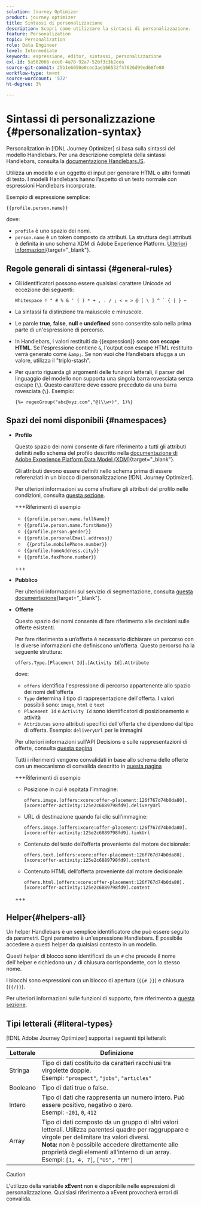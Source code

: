 ```yaml
---
solution: Journey Optimizer
product: journey optimizer
title: Sintassi di personalizzazione
description: Scopri come utilizzare la sintassi di personalizzazione.
feature: Personalization
topic: Personalization
role: Data Engineer
level: Intermediate
keywords: espressione, editor, sintassi, personalizzazione
exl-id: 5a562066-ece0-4a78-92a7-52bf3c3b2eea
source-git-commit: 25b1e6050e0cec3ae166532f47626d99ed68fe80
workflow-type: tm+mt
source-wordcount: '572'
ht-degree: 3%

---
```


# Sintassi di personalizzazione {#personalization-syntax}

Personalization in [!DNL Journey Optimizer] si basa sulla sintassi del modello Handlebars. Per una descrizione completa della sintassi Handlebars, consulta la [documentazione HandlebarsJS](https://handlebarsjs.com/).

Utilizza un modello e un oggetto di input per generare HTML o altri formati di testo. I modelli Handlebars hanno l’aspetto di un testo normale con espressioni Handlebars incorporate.

Esempio di espressione semplice:

`{{profile.person.name}}`

dove:

* `profile` è uno spazio dei nomi.
* `person.name` è un token composto da attributi. La struttura degli attributi è definita in uno schema XDM di Adobe Experience Platform. [Ulteriori informazioni](https://experienceleague.adobe.com/docs/experience-platform/xdm/home.html?lang=it){target="_blank"}.

## Regole generali di sintassi {#general-rules}

* Gli identificatori possono essere qualsiasi carattere Unicode ad eccezione dei seguenti:

  ```
  Whitespace ! " # % & ' ( ) * + , . / ; < = > @ [ \ ] ^ ` { | } ~
  ```

* La sintassi fa distinzione tra maiuscole e minuscole.

* Le parole **true**, **false**, **null** e **undefined** sono consentite solo nella prima parte di un&#39;espressione di percorso.

* In Handlebars, i valori restituiti da {{expression}} sono **con escape HTML**. Se l&#39;espressione contiene `&`, l&#39;output con escape HTML restituito verrà generato come `&amp;`. Se non vuoi che Handlebars sfugga a un valore, utilizza il &quot;triplo-stash&quot;.

* Per quanto riguarda gli argomenti delle funzioni letterali, il parser del linguaggio del modello non supporta una singola barra rovesciata senza escape (`\`). Questo carattere deve essere preceduto da una barra rovesciata (`\`). Esempio:

  `{%= regexGroup("abc@xyz.com","@(\\w+)", 1)%}`

## Spazi dei nomi disponibili {#namespaces}

* **Profilo**

  Questo spazio dei nomi consente di fare riferimento a tutti gli attributi definiti nello schema del profilo descritto nella [documentazione di Adobe Experience Platform Data Model (XDM)](https://experienceleague.adobe.com/docs/experience-platform/xdm/home.html?lang=it){target="_blank"}.

  Gli attributi devono essere definiti nello schema prima di essere referenziati in un blocco di personalizzazione [!DNL Journey Optimizer].

  Per ulteriori informazioni su come sfruttare gli attributi del profilo nelle condizioni, consulta [questa sezione](functions/helpers.md#if-function).

  +++Riferimenti di esempio

   * `{{profile.person.name.fullName}}`
   * `{{profile.person.name.firstName}}`
   * `{{profile.person.gender}}`
   * `{{profile.personalEmail.address}}`
   * ` {{profile.mobilePhone.number}}`
   * `{{profile.homeAddress.city}}`
   * `{{profile.faxPhone.number}}`

  +++

* **Pubblico**

  Per ulteriori informazioni sul servizio di segmentazione, consulta [questa documentazione](https://experienceleague.adobe.com/docs/experience-platform/segmentation/home.html?lang=it){target="_blank"}.

* **Offerte**

  Questo spazio dei nomi consente di fare riferimento alle decisioni sulle offerte esistenti.

  Per fare riferimento a un’offerta è necessario dichiarare un percorso con le diverse informazioni che definiscono un’offerta. Questo percorso ha la seguente struttura:

  `offers.Type.[Placement Id].[Activity Id].Attribute`

  dove:

   * `offers` identifica l&#39;espressione di percorso appartenente allo spazio dei nomi dell&#39;offerta
   * `Type` determina il tipo di rappresentazione dell&#39;offerta. I valori possibili sono: `image`, `html` e `text`
   * `Placement Id` e `Activity Id` sono identificatori di posizionamento e attività
   * `Attributes` sono attributi specifici dell&#39;offerta che dipendono dal tipo di offerta. Esempio: `deliveryUrl` per le immagini

  Per ulteriori informazioni sull&#39;API Decisions e sulle rappresentazioni di offerte, consulta [questa pagina](../offers/api-reference/offer-delivery-api/decisioning-api.md)

  Tutti i riferimenti vengono convalidati in base allo schema delle offerte con un meccanismo di convalida descritto in [questa pagina](../personalization/personalization-build-expressions.md)

  +++Riferimenti di esempio

   * Posizione in cui è ospitata l’immagine:

     `offers.image.[offers:xcore:offer-placement:126f767d74b0da80].[xcore:offer-activity:125e2c6889798fd9].deliveryUrl`

   * URL di destinazione quando fai clic sull’immagine:

     `offers.image.[offers:xcore:offer-placement:126f767d74b0da80].[xcore:offer-activity:125e2c6889798fd9].linkUrl`

   * Contenuto del testo dell’offerta proveniente dal motore decisionale:

     `offers.text.[offers:xcore:offer-placement:126f767d74b0da80].[xcore:offer-activity:125e2c6889798fd9].content`

   * Contenuto HTML dell’offerta proveniente dal motore decisionale:

     `offers.html.[offers:xcore:offer-placement:126f767d74b0da80].[xcore:offer-activity:125e2c6889798fd9].content`

  +++

## Helper{#helpers-all}

Un helper Handlebars è un semplice identificatore che può essere seguito da parametri. Ogni parametro è un&#39;espressione Handlebars. È possibile accedere a questi helper da qualsiasi contesto in un modello.

Questi helper di blocco sono identificati da un `#` che precede il nome dell&#39;helper e richiedono un `/` di chiusura corrispondente, con lo stesso nome.

I blocchi sono espressioni con un blocco di apertura (`{{# }}`) e chiusura (`{{/}}`).

Per ulteriori informazioni sulle funzioni di supporto, fare riferimento a [questa sezione](functions/helpers.md).

## Tipi letterali {#literal-types}

[!DNL Adobe Journey Optimizer] supporta i seguenti tipi letterali:

| Letterale | Definizione |
| ------- | ---------- |
| Stringa | Tipo di dati costituito da caratteri racchiusi tra virgolette doppie. <br>Esempi: `"prospect"`, `"jobs"`, `"articles"` |
| Booleano | Tipo di dati true o false. |
| Intero | Tipo di dati che rappresenta un numero intero. Può essere positivo, negativo o zero. <br>Esempi: `-201`, `0`, `412` |
| Array | Tipo di dati composto da un gruppo di altri valori letterali. Utilizza parentesi quadre per raggruppare e virgole per delimitare tra valori diversi. <br> **Nota:** non è possibile accedere direttamente alle proprietà degli elementi all&#39;interno di un array. <br> Esempi: `[1, 4, 7]`, `["US", "FR"]` |

>[!CAUTION]
>
>L&#39;utilizzo della variabile **xEvent** non è disponibile nelle espressioni di personalizzazione. Qualsiasi riferimento a xEvent provocherà errori di convalida.
